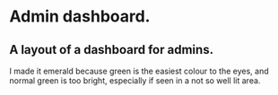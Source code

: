 # Admin dashboard.
## A layout of a dashboard for admins.
I made it emerald because green is the easiest colour to the eyes, and normal green is too bright, especially if seen in a not so well lit area.
